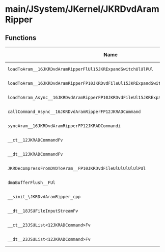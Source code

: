 # main/JSystem/JKernel/JKRDvdAramRipper

## Functions

| Name | Address | Match % |
|------|---------|---------|
| `loadToAram__16JKRDvdAramRipperFlUl15JKRExpandSwitchUlUlPUl` | `0x80415A34` | :x: (0.0%) |
| `loadToAram__16JKRDvdAramRipperFP10JKRDvdFileUl15JKRExpandSwitchUlUlPUl` | `0x80415AD8` | :x: (0.0%) |
| `loadToAram_Async__16JKRDvdAramRipperFP10JKRDvdFileUl15JKRExpandSwitchPFUl_vUlUlPUl` | `0x80415B7C` | :x: (0.0%) |
| `callCommand_Async__16JKRDvdAramRipperFP12JKRADCommand` | `0x80415C34` | :x: (0.0%) |
| `syncAram__16JKRDvdAramRipperFP12JKRADCommandi` | `0x80415F88` | :x: (0.0%) |
| `__ct__12JKRADCommandFv` | `0x80416060` | :x: (0.0%) |
| `__dt__12JKRADCommandFv` | `0x804160A0` | :x: (0.0%) |
| `JKRDecompressFromDVDToAram__FP10JKRDvdFileUlUlUlUlUlPUl` | `0x80416130` | :x: (0.0%) |
| `dmaBufferFlush__FUl` | `0x80416604` | :x: (0.0%) |
| `__sinit_\JKRDvdAramRipper_cpp` | `0x8041666C` | :x: (0.0%) |
| `__dt__18JSUFileInputStreamFv` | `0x804166B4` | :x: (0.0%) |
| `__ct__23JSUList<12JKRADCommand>Fv` | `0x80416710` | :x: (0.0%) |
| `__dt__23JSUList<12JKRADCommand>Fv` | `0x80416740` | :x: (0.0%) |